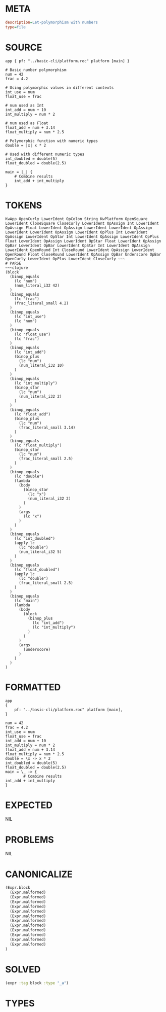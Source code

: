 # META
~~~ini
description=Let-polymorphism with numbers
type=file
~~~
# SOURCE
~~~roc
app { pf: "../basic-cli/platform.roc" platform [main] }

# Basic number polymorphism
num = 42
frac = 4.2

# Using polymorphic values in different contexts
int_use = num
float_use = frac

# num used as Int
int_add = num + 10
int_multiply = num * 2

# num used as Float
float_add = num + 3.14
float_multiply = num * 2.5

# Polymorphic function with numeric types
double = |x| x * 2

# Used with different numeric types
int_doubled = double(5)
float_doubled = double(2.5)

main = |_| {
    # Combine results
    int_add + int_multiply
}
~~~
# TOKENS
~~~text
KwApp OpenCurly LowerIdent OpColon String KwPlatform OpenSquare LowerIdent CloseSquare CloseCurly LowerIdent OpAssign Int LowerIdent OpAssign Float LowerIdent OpAssign LowerIdent LowerIdent OpAssign LowerIdent LowerIdent OpAssign LowerIdent OpPlus Int LowerIdent OpAssign LowerIdent OpStar Int LowerIdent OpAssign LowerIdent OpPlus Float LowerIdent OpAssign LowerIdent OpStar Float LowerIdent OpAssign OpBar LowerIdent OpBar LowerIdent OpStar Int LowerIdent OpAssign LowerIdent OpenRound Int CloseRound LowerIdent OpAssign LowerIdent OpenRound Float CloseRound LowerIdent OpAssign OpBar Underscore OpBar OpenCurly LowerIdent OpPlus LowerIdent CloseCurly ~~~
# PARSE
~~~clojure
(block
  (binop_equals
    (lc "num")
    (num_literal_i32 42)
  )
  (binop_equals
    (lc "frac")
    (frac_literal_small 4.2)
  )
  (binop_equals
    (lc "int_use")
    (lc "num")
  )
  (binop_equals
    (lc "float_use")
    (lc "frac")
  )
  (binop_equals
    (lc "int_add")
    (binop_plus
      (lc "num")
      (num_literal_i32 10)
    )
  )
  (binop_equals
    (lc "int_multiply")
    (binop_star
      (lc "num")
      (num_literal_i32 2)
    )
  )
  (binop_equals
    (lc "float_add")
    (binop_plus
      (lc "num")
      (frac_literal_small 3.14)
    )
  )
  (binop_equals
    (lc "float_multiply")
    (binop_star
      (lc "num")
      (frac_literal_small 2.5)
    )
  )
  (binop_equals
    (lc "double")
    (lambda
      (body
        (binop_star
          (lc "x")
          (num_literal_i32 2)
        )
      )
      (args
        (lc "x")
      )
    )
  )
  (binop_equals
    (lc "int_doubled")
    (apply_lc
      (lc "double")
      (num_literal_i32 5)
    )
  )
  (binop_equals
    (lc "float_doubled")
    (apply_lc
      (lc "double")
      (frac_literal_small 2.5)
    )
  )
  (binop_equals
    (lc "main")
    (lambda
      (body
        (block
          (binop_plus
            (lc "int_add")
            (lc "int_multiply")
          )
        )
      )
      (args
        (underscore)
      )
    )
  )
)
~~~
# FORMATTED
~~~roc
app
{
	pf: "../basic-cli/platform.roc" platform [main],
}

num = 42
frac = 4.2
int_use = num
float_use = frac
int_add = num + 10
int_multiply = num * 2
float_add = num + 3.14
float_multiply = num * 2.5
double = \x -> x * 2
int_doubled = double(5)
float_doubled = double(2.5)
main = \_ -> {
		# Combine results
int_add + int_multiply
}
~~~
# EXPECTED
NIL
# PROBLEMS
NIL
# CANONICALIZE
~~~clojure
(Expr.block
  (Expr.malformed)
  (Expr.malformed)
  (Expr.malformed)
  (Expr.malformed)
  (Expr.malformed)
  (Expr.malformed)
  (Expr.malformed)
  (Expr.malformed)
  (Expr.malformed)
  (Expr.malformed)
  (Expr.malformed)
  (Expr.malformed)
)
~~~
# SOLVED
~~~clojure
(expr :tag block :type "_a")
~~~
# TYPES
~~~roc
~~~
